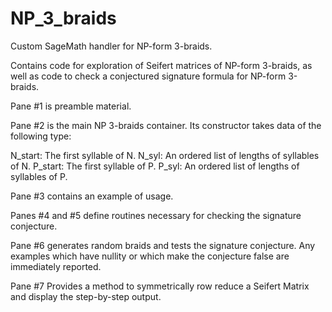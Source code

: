 # NP_3_braids
Custom SageMath handler for NP-form 3-braids.

Contains code for exploration of Seifert matrices of NP-form 3-braids, as well as code to check a conjectured signature formula for NP-form 3-braids.

Pane #1 is preamble material.

Pane #2 is the main NP 3-braids container. Its constructor takes data of the following type:

N_start: The first syllable of N.
N_syl: An ordered list of lengths of syllables of N.
P_start: The first syllable of P.
P_syl: An ordered list of lengths of syllables of P.

Pane #3 contains an example of usage.

Panes #4 and #5 define routines necessary for checking the signature conjecture.

Pane #6 generates random braids and tests the signature conjecture. Any examples which have nullity or which make the conjecture false are immediately reported.

Pane #7 Provides a method to symmetrically row reduce a Seifert Matrix and display the step-by-step output.

